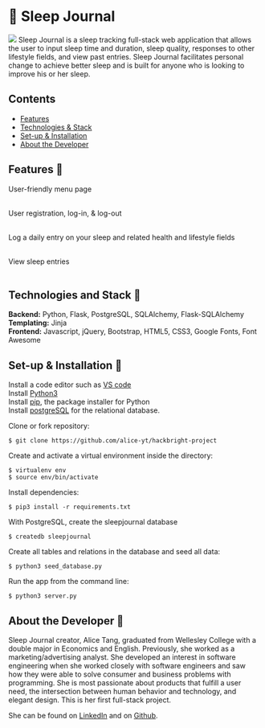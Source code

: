 # 🌙 Sleep Journal 
![](file:///Users/victorsi/Desktop/Screen%20Shot%202020-03-14%20at%2012.44.09%20AM.png)
Sleep Journal is a sleep tracking full-stack web application that allows the user to input sleep time and duration, 
sleep quality, responses to other lifestyle fields, and view past entries. Sleep Journal facilitates personal change to 
achieve better sleep and is built for anyone who is looking to improve his or her sleep. <br>

## Contents
* [Features](#features)
* [Technologies & Stack](#techstack)
* [Set-up & Installation](#installation)
* [About the Developer](#aboutme)

## <a name="features"></a> Features 🌙

User-friendly menu page
<br>
<br>
![]()
<br>

User registration, log-in, & log-out
<br>
<br>
![]()
<br>

Log a daily entry on your sleep and related health and lifestyle fields
<br>
<br>
![]()
<br/>

View sleep entries
<br>
<br>
![]()
<br/>

## <a name="techstack"></a> Technologies and Stack 🌙
**Backend:**
Python, Flask, PostgreSQL, SQLAlchemy, Flask-SQLAlchemy <br>
**Templating:**
Jinja <br>
**Frontend:**
Javascript, jQuery, Bootstrap, HTML5, CSS3, Google Fonts, Font Awesome <br>


## <a name="installation"></a> Set-up & Installation 🌙
Install a code editor such as [VS code](https://code.visualstudio.com/download)<br>
Install [Python3](https://www.python.org/downloads/mac-osx/)<br>
Install [pip](https://pip.pypa.io/en/stable/installing/), the package installer for Python <br>
Install [postgreSQL](https://www.postgresql.org/) for the relational database.<br>


Clone or fork repository:
```
$ git clone https://github.com/alice-yt/hackbright-project
```
Create and activate a virtual environment inside the directory:
```
$ virtualenv env
$ source env/bin/activate
```
Install dependencies:
```
$ pip3 install -r requirements.txt
```
With PostgreSQL, create the sleepjournal database
```
$ createdb sleepjournal
```
Create all tables and relations in the database and seed all data:
```
$ python3 seed_database.py
```
Run the app from the command line:
```
$ python3 server.py
```

## <a name="aboutme"></a> About the Developer 🌙

Sleep Journal creator, Alice Tang, graduated from Wellesley College with a double major in Economics and English. 
Previously, she worked as a marketing/advertising analyst. She developed an interest in software engineering when she 
worked closely with software engineers and saw how they were able to solve consumer and business problems with 
programming. She is most passionate about products that fulfill a user need, the intersection between human behavior 
and technology, and elegant design. This is her first full-stack project. 

She can be found on [LinkedIn](https://www.linkedin.com/in/tangalice/) and on [Github](https://github.com/alice-yt).